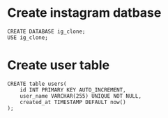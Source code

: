 # Create instagram datbase

```
CREATE DATABASE ig_clone;
USE ig_clone;
```

# Create user table

```
CREATE table users(
    id INT PRIMARY KEY AUTO_INCREMENT,
    user_name VARCHAR(255) UNIQUE NOT NULL,
    created_at TIMESTAMP DEFAULT now()
);
```
